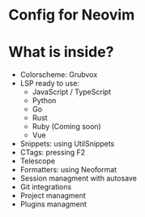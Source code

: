 # Config for Neovim

# What is inside?

- Colorscheme: Grubvox
- LSP ready to use:
    - JavaScript / TypeScript
    - Python
    - Go
    - Rust
    - Ruby (Coming soon)
    - Vue
- Snippets: using UtilSnippets
- CTags: pressing F2
- Telescope
- Formatters: using Neoformat
- Session managment with autosave
- Git integrations
- Project managment
- Plugins managment


